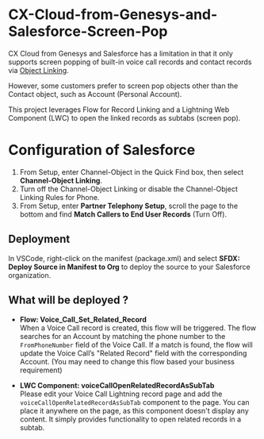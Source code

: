 # CX-Cloud-from-Genesys-and-Salesforce-Screen-Pop

CX Cloud from Genesys and Salesforce has a limitation in that it only supports screen popping of built-in voice call records and contact records via [Object Linking](https://developer.salesforce.com/docs/atlas.en-us.voice_pt_developer_guide.meta/voice_pt_developer_guide/voice_pt_record_linking.htm).

However, some customers prefer to screen pop objects other than the Contact object, such as Account (Personal Account).

This project leverages Flow for Record Linking and a Lightning Web Component (LWC) to open the linked records as subtabs (screen pop).

# Configuration of Salesforce

1.  From Setup, enter Channel-Object in the Quick Find box, then select **Channel-Object Linking**.
2.  Turn off the Channel-Object Linking or disable the Channel-Object Linking Rules for Phone.
3.  From Setup, enter **Partner Telephony Setup**, scroll the page to the bottom and find **Match Callers to End User Records** (Turn Off).

## Deployment

In VSCode, right-click on the manifest (package.xml) and select **SFDX: Deploy Source in Manifest to Org** to deploy the source to your Salesforce organization.

## What will be deployed ?

- **Flow: Voice_Call_Set_Related_Record**  
  When a Voice Call record is created, this flow will be triggered. The flow searches for an Account by matching the phone number to the `FromPhoneNumber` field of the Voice Call. If a match is found, the flow will update the Voice Call’s "Related Record" field with the corresponding Account.   (You may need to change this flow based your business requirement)

- **LWC Component: voiceCallOpenRelatedRecordAsSubTab**  
  Please edit your Voice Call Lightning record page and add the `voiceCallOpenRelatedRecordAsSubTab` component to the page. You can place it anywhere on the page, as this component doesn't display any content. It simply provides functionality to open related records in a subtab.
